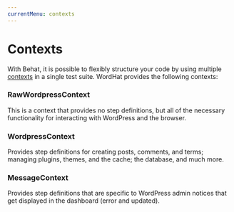 ```yaml
---
currentMenu: contexts
---
```


# Contexts

With Behat, it is possible to flexibly structure your code by using multiple [contexts](http://docs.behat.org/en/latest/user_guide/context.html) in a single test suite. WordHat provides the following contexts:

### RawWordpressContext

This is a context that provides no step definitions, but all of the necessary functionality for interacting with WordPress and the browser.

### WordpressContext

Provides step definitions for creating posts, comments, and terms; managing plugins, themes, and the cache; the database, and much more.

### MessageContext

Provides step definitions that are specific to WordPress admin notices that get displayed in the dashboard (error and updated).
